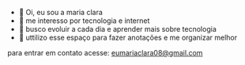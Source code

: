 - 👋 Oi, eu sou a maria clara
- 👀 me interesso por tecnologia e internet
- 🌱 busco evoluir a cada dia e aprender mais sobre tecnologia
- 💞️ uttilizo esse espaço para fazer anotações e me organizar melhor
  

para entrar em contato acesse: eumariaclara08@gmail.com
